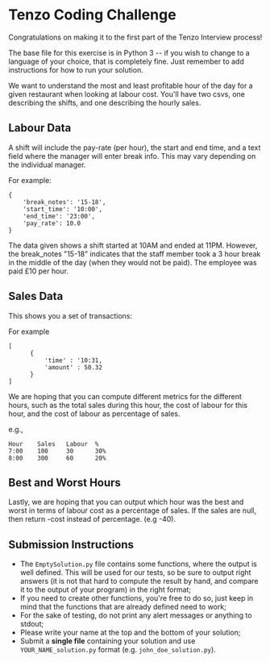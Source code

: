 # Tenzo Coding Challenge

Congratulations on making it to the first part of the Tenzo Interview process!

The base file for this exercise is in Python 3 -- if you wish to change to a language of
your choice, that is completely fine. Just remember to add instructions for how to run your solution.

We want to understand the most and least profitable hour of the day for a given restaurant when looking at 
labour cost. You'll have two csvs, one describing the shifts, and one describing the hourly sales.

## Labour Data

A shift will include the pay-rate (per hour), the start and end time, and a text field where the manager 
will enter break info. This may vary depending on the individual manager.

For example:
```
{
    'break_notes': '15-18',
    'start_time': '10:00',
    'end_time': '23:00',
    'pay_rate': 10.0
}
```

The data given shows a shift started at 10AM and ended at 11PM. However, the break_notes "15-18" indicates 
that the staff member took a 3 hour break in the middle of the day (when they would not be paid). The 
employee was paid £10 per hour.

## Sales Data

This shows you a set of transactions:

For example
```
[
      {
          'time' : '10:31,
          'amount' : 50.32
      }
]
```

We are hoping that you can compute different metrics for the different hours,
such as the total sales during this hour, the cost of labour for this hour, and
the cost of labour as percentage of sales.

e.g.,
```
Hour	Sales	Labour	%
7:00	100	    30	    30%
8:00	300	    60	    20%
```

## Best and Worst Hours

Lastly, we are hoping that you can output which hour was the best and worst in terms of labour cost as a 
percentage of sales. If the sales are null, then return -cost instead of percentage. (e.g -40).

## Submission Instructions

- The `EmptySolution.py` file contains some functions, where the output is well defined. This will be used 
for our tests, so be sure to output right answers (it is not that hard to compute the result by hand, and 
compare it to the output of your program) in the right format;
- If you need to create other functions, you're free to do so, just keep in mind that the functions that 
are already defined need to work;
- For the sake of testing, do not print any alert messages or anything to stdout;
- Please write your name at the top and the bottom of your solution;
- Submit a **single file** containing your solution and use `YOUR_NAME_solution.py` format 
(e.g. `john_doe_solution.py`).